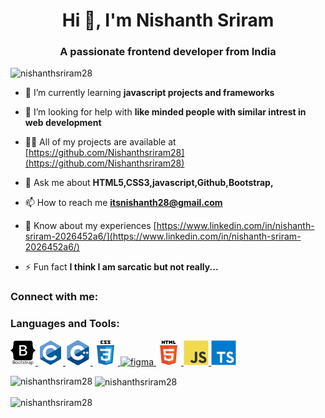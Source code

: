 <h1 align="center">Hi 👋, I'm Nishanth Sriram</h1>
<h3 align="center">A passionate frontend developer from India</h3>

<p align="left"> <img src="https://komarev.com/ghpvc/?username=nishanthsriram28&label=Profile%20views&color=0e75b6&style=flat" alt="nishanthsriram28" /> </p>

- 🌱 I’m currently learning **javascript projects and frameworks**

- 🤝 I’m looking for help with **like minded people with similar intrest in web development**

- 👨‍💻 All of my projects are available at [https://github.com/Nishanthsriram28](https://github.com/Nishanthsriram28)

- 💬 Ask me about **HTML5,CSS3,javascript,Github,Bootstrap,**

- 📫 How to reach me **itsnishanth28@gmail.com**

- 📄 Know about my experiences [https://www.linkedin.com/in/nishanth-sriram-2026452a6/](https://www.linkedin.com/in/nishanth-sriram-2026452a6/)

- ⚡ Fun fact **I think I am sarcatic but not really...**

<h3 align="left">Connect with me:</h3>
<p align="left">
</p>

<h3 align="left">Languages and Tools:</h3>
<p align="left"> <a href="https://getbootstrap.com" target="_blank" rel="noreferrer"> <img src="https://raw.githubusercontent.com/devicons/devicon/master/icons/bootstrap/bootstrap-plain-wordmark.svg" alt="bootstrap" width="40" height="40"/> </a> <a href="https://www.cprogramming.com/" target="_blank" rel="noreferrer"> <img src="https://raw.githubusercontent.com/devicons/devicon/master/icons/c/c-original.svg" alt="c" width="40" height="40"/> </a> <a href="https://www.w3schools.com/cpp/" target="_blank" rel="noreferrer"> <img src="https://raw.githubusercontent.com/devicons/devicon/master/icons/cplusplus/cplusplus-original.svg" alt="cplusplus" width="40" height="40"/> </a> <a href="https://www.w3schools.com/css/" target="_blank" rel="noreferrer"> <img src="https://raw.githubusercontent.com/devicons/devicon/master/icons/css3/css3-original-wordmark.svg" alt="css3" width="40" height="40"/> </a> <a href="https://www.figma.com/" target="_blank" rel="noreferrer"> <img src="https://www.vectorlogo.zone/logos/figma/figma-icon.svg" alt="figma" width="40" height="40"/> </a> <a href="https://www.w3.org/html/" target="_blank" rel="noreferrer"> <img src="https://raw.githubusercontent.com/devicons/devicon/master/icons/html5/html5-original-wordmark.svg" alt="html5" width="40" height="40"/> </a> <a href="https://developer.mozilla.org/en-US/docs/Web/JavaScript" target="_blank" rel="noreferrer"> <img src="https://raw.githubusercontent.com/devicons/devicon/master/icons/javascript/javascript-original.svg" alt="javascript" width="40" height="40"/> </a> <a href="https://www.typescriptlang.org/" target="_blank" rel="noreferrer"> <img src="https://raw.githubusercontent.com/devicons/devicon/master/icons/typescript/typescript-original.svg" alt="typescript" width="40" height="40"/> </a> </p>

<p><img align="left" src="https://github-readme-stats.vercel.app/api/top-langs?username=nishanthsriram28&show_icons=true&locale=en&layout=compact" alt="nishanthsriram28" /></p>

<p>&nbsp;<img align="center" src="https://github-readme-stats.vercel.app/api?username=nishanthsriram28&show_icons=true&locale=en" alt="nishanthsriram28" /></p>

<p><img align="center" src="https://github-readme-streak-stats.herokuapp.com/?user=nishanthsriram28&" alt="nishanthsriram28" /></p>
